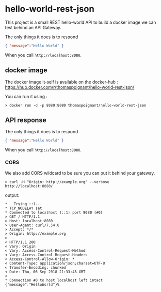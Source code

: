 # hello-world-rest-json
This project is a small REST hello-world API to build a docker image we can test behind an API Gateway.

The only things it does is to respond
```json
{ "message":"Hello World" }
```
When you call ```http://localhost:8080```.

## docker image
The docker image it-self is available on the docker-hub : https://hub.docker.com/r/thomaspoignant/hello-world-rest-json/

You can run it using :
```shell
> docker run -d -p 8080:8080 thomaspoignant/hello-world-rest-json
```
## API response
The only things it does is to respond
```json
{ "message":"Hello World" }
```
When you call ```http://localhost:8080```.

### CORS
We also add CORS wildcard to be sure you can put it behind your gateway.
```shell
> curl -H "Origin: http://example.org" --verbose http://localhost:8080/
```
output: 
```shell
*   Trying ::1...
* TCP_NODELAY set
* Connected to localhost (::1) port 8080 (#0)
> GET / HTTP/1.1
> Host: localhost:8080
> User-Agent: curl/7.54.0
> Accept: */*
> Origin: http://example.org
>
< HTTP/1.1 200
< Vary: Origin
< Vary: Access-Control-Request-Method
< Vary: Access-Control-Request-Headers
< Access-Control-Allow-Origin: *
< Content-Type: application/json;charset=UTF-8
< Transfer-Encoding: chunked
< Date: Thu, 06 Sep 2018 21:33:43 GMT
<
* Connection #0 to host localhost left intact
{"message":"HelloWorld"}%
```
